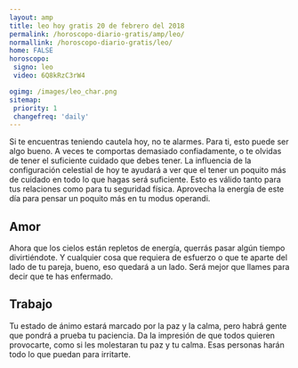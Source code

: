 ```yaml
---
layout: amp
title: leo hoy gratis 20 de febrero del 2018 
permalink: /horoscopo-diario-gratis/amp/leo/
normallink: /horoscopo-diario-gratis/leo/
home: FALSE
horoscopo:
 signo: leo
 video: 6Q8kRzC3rW4

ogimg: /images/leo_char.png
sitemap:
 priority: 1
 changefreq: 'daily'
---
```



Si te encuentras teniendo cautela hoy, no te alarmes. Para ti, esto puede ser algo bueno. A veces te comportas demasiado confiadamente, o te olvidas de tener el suficiente cuidado que debes tener. La influencia de la configuración celestial de hoy te ayudará a ver que el tener un poquito más de cuidado en todo lo que hagas será suficiente. Esto es válido tanto para tus relaciones como para tu seguridad física. Aprovecha la energía de este día para pensar un poquito más en tu modus operandi.

## Amor

Ahora que los cielos están repletos de energía, querrás pasar algún tiempo divirtiéndote. Y cualquier cosa que requiera de esfuerzo o que te aparte del lado de tu pareja, bueno, eso quedará a un lado. Será mejor que llames para decir que te has enfermado.

## Trabajo

Tu estado de ánimo estará marcado por la paz y la calma, pero habrá gente que pondrá a prueba tu paciencia. Da la impresión de que todos quieren provocarte, como si les molestaran tu paz y tu calma. Esas personas harán todo lo que puedan para irritarte.